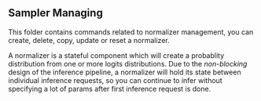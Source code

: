 #

## Sampler Managing

This folder contains commands related to normalizer management, you can create, delete, copy, update or reset a normalizer.

A normalizer is a stateful component which will create a probablity distribution from one or more logits distributions. Due to the *non-blocking* design of the inference pipeline, a normalizer will hold its state between individual inference requests, so you can continue to infer without specifying a lot of params after first inference request is done.
